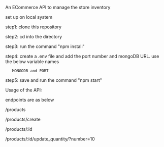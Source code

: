An ECommerce API to manage the store inventory

set up on local system

step1: clone this repository

step2: cd into the directory

step3: run the command "npm install"

step4: create a .env file and add the port number and mongoDB URL. use the below variable names

       MONGODB and PORT

step5: save and run the command "npm start"


Usage of the API:

endpoints are as below

/products

/products/create

/products/:id

/products/:id/update_quantity/?number=10
